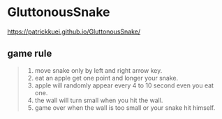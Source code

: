 # GluttonousSnake
https://patrickkuei.github.io/GluttonousSnake/

## game rule

>1. move snake only by left and right arrow key.
>2. eat an apple get one point and longer your snake.
>3. apple will randomly appear every 4 to 10 second even you eat one.
>4. the wall will turn small when you hit the wall.
>5. game over when the wall is too small or your snake hit himself.
